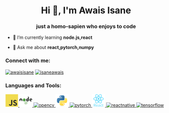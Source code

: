 <h1 align="center">Hi 👋, I'm Awais Isane</h1>
<h3 align="center">just a homo-sapien who enjoys to code</h3>

- 🌱 I’m currently learning **node.js,react**

- 💬 Ask me about **react,pytorch,numpy**

<h3 align="left">Connect with me:</h3>
<p align="left">
<a href="https://linkedin.com/in/awaisisane" target="blank"><img align="center" src="https://cdn.jsdelivr.net/npm/simple-icons@3.0.1/icons/linkedin.svg" alt="awaisisane" height="30" width="40" /></a>
<a href="https://kaggle.com/isaneawais" target="blank"><img align="center" src="https://cdn.jsdelivr.net/npm/simple-icons@3.0.1/icons/kaggle.svg" alt="isaneawais" height="30" width="40" /></a>
</p>

<h3 align="left">Languages and Tools:</h3>
<p align="left"> <a href="https://developer.mozilla.org/en-US/docs/Web/JavaScript" target="_blank"> <img src="https://raw.githubusercontent.com/devicons/devicon/master/icons/javascript/javascript-original.svg" alt="javascript" width="40" height="40"/> </a> <a href="https://nodejs.org" target="_blank"> <img src="https://raw.githubusercontent.com/devicons/devicon/master/icons/nodejs/nodejs-original-wordmark.svg" alt="nodejs" width="40" height="40"/> </a> <a href="https://opencv.org/" target="_blank"> <img src="https://www.vectorlogo.zone/logos/opencv/opencv-icon.svg" alt="opencv" width="40" height="40"/> </a> <a href="https://www.python.org" target="_blank"> <img src="https://raw.githubusercontent.com/devicons/devicon/master/icons/python/python-original.svg" alt="python" width="40" height="40"/> </a> <a href="https://pytorch.org/" target="_blank"> <img src="https://www.vectorlogo.zone/logos/pytorch/pytorch-icon.svg" alt="pytorch" width="40" height="40"/> </a> <a href="https://reactjs.org/" target="_blank"> <img src="https://raw.githubusercontent.com/devicons/devicon/master/icons/react/react-original-wordmark.svg" alt="react" width="40" height="40"/> </a> <a href="https://reactnative.dev/" target="_blank"> <img src="https://reactnative.dev/img/header_logo.svg" alt="reactnative" width="40" height="40"/> </a> <a href="https://www.tensorflow.org" target="_blank"> <img src="https://www.vectorlogo.zone/logos/tensorflow/tensorflow-icon.svg" alt="tensorflow" width="40" height="40"/> </a> </p>
